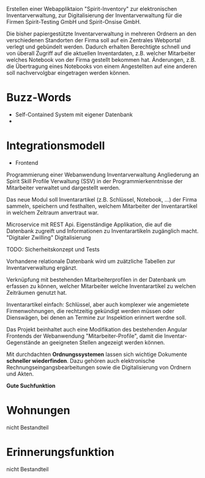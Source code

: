 Erstellen einer Webappliktaion "Spirit-Inventory" zur elektronischen Inventarverwaltung, zur Digitalisierung der Inventarverwaltung für die Firmen Spirit-Testing GmbH und Spirit-Onsise GmbH.


Die bisher papiergestützte Inventarverwaltung in mehreren Ordnern an den verschiedenen Standorten der Firma soll auf ein Zentrales Webportal verlegt und gebündelt werden. 
Dadurch erhalten Berechtigte schnell und von überall Zugriff auf die aktuellen Inventardaten, z.B. welcher Mitarbeiter welches Notebook von der Firma gestellt bekommen hat.
Änderungen, z.B. die Übertragung eines Notebooks von einem Angestellten auf eine anderen soll nachvervolgbar eingetragen werden können.

# Buzz-Words
- Self-Contained System mit eigener Datenbank
- 


# Integrationsmodell
- Frontend


Programmierung einer Webanwendung Inventarverwaltung 
Angliederung an Spirit Skill Profile Verwaltung (SSV) in der Programmierkenntnisse der Mitarbeiter verwaltet und dargestellt werden.

Das neue Modul soll Inventarartikel (z.B. Schlüssel, Notebook, ...) der Firma sammeln, speichern und festhalten, welchem Mitarbeiter der Inventarartikel in welchem Zeitraum anvertraut war.


Microservice mit REST Api. Eigenständige Applikation, die auf die Datenbank zugreift und Informationen zu Inventarartikeln zugänglich macht.
"Digitaler Zwilling" Digitalisierung

TODO: Sicherheitskonzept und Tests

Vorhandene relationale Datenbank wird um zuätzliche Tabellen zur Inventarverwaltung ergänzt.

Verknüpfung mit bestehenden Mitarbeiterprofilen in der Datenbank um erfassen zu können, welcher Mitarbeiter welche Inventarartikel zu welchen Zeiträumen genutzt hat.

Inventarartikel einfach: Schlüssel, aber auch komplexer wie angemietete Firmenwohnungen, die rechtzeitig gekündigt werden müssen oder Dienswägen, bei denen an Termine zur Inspektion erinnert werdne soll.

Das Projekt beinhaltet auch eine Modifikation des bestehenden Angular Frontends der Webanwendung "Mitarbeiter-Profile", damit die Inventar-Gegenstände an geeigneten Stellen angezeigt werden können.


Mit durchdachten **Ordnungssystemen** lassen sich wichtige Dokumente **schneller wiederfinden**. Dazu gehören auch elektronische Rechnungseingangsbearbeitungen sowie die Digitalisierung von Ordnern und Akten.

**Gute Suchfunktion**	

# Wohnungen 
nicht Bestandteil
# Erinnerungsfunktion
nicht Bestandteil

